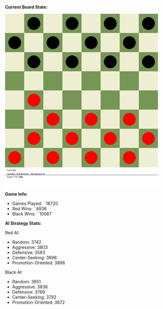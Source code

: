 
**Current Board State:**  
<!-- START_GIF -->
![Checkers Game](./checkers_game.gif)
<!-- END_GIF -->

**Game Info:**  
- Games Played: `<!-- GAMES_PLAYED --> 18720
- Red Wins: `<!-- RED_WINS --> 6936
- Black Wins: `<!-- BLACK_WINS --> 10067

<!-- AI_STATS -->
**AI Strategy Stats:**

Red AI:
- Random: 3742
- Aggressive: 3803
- Defensive: 3583
- Center-Seeking: 3696
- Promotion-Oriented: 3896

Black AI:
- Random: 3651
- Aggressive: 3836
- Defensive: 3769
- Center-Seeking: 3792
- Promotion-Oriented: 3672
